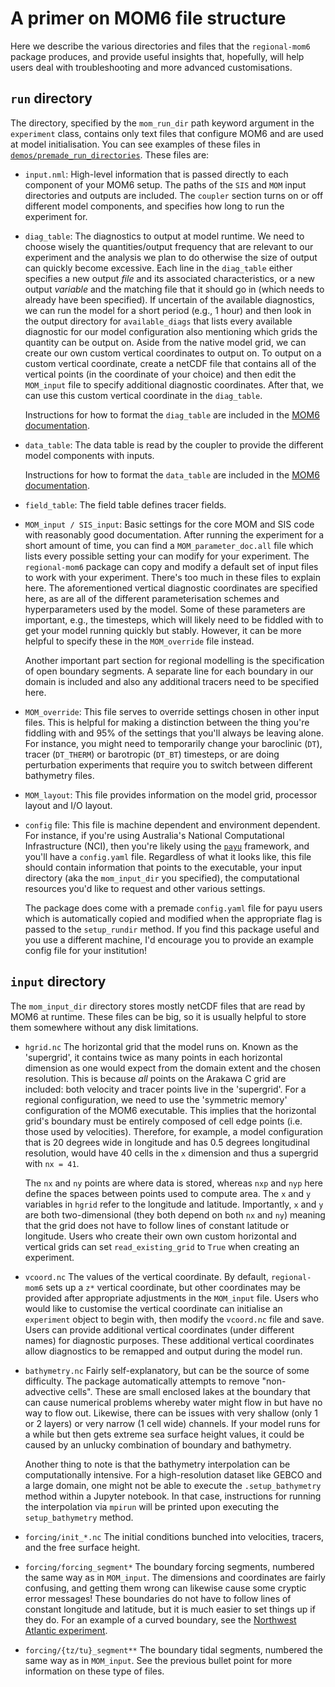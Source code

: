 A primer on MOM6 file structure
===============================

Here we describe the various directories and files that the `regional-mom6` package produces, and provide
useful insights that, hopefully, will help users deal with troubleshooting and more advanced customisations.

## `run` directory

The directory, specified by the `mom_run_dir` path keyword argument in the `experiment` class, contains only text files that configure MOM6 and are used at model initialisation.
You can see examples of these files in [`demos/premade_run_directories`](https://github.com/COSIMA/regional-mom6/tree/main/demos/premade_run_directories).
These files are:

* `input.nml`:
  High-level information that is passed directly to each component of your MOM6 setup.
  The paths of the `SIS` and `MOM` input directories and outputs are included.
  The `coupler` section turns on or off different model components, and specifies how long to run the experiment for. 

* `diag_table`:
  The diagnostics to output at model runtime.
  We need to choose wisely the quantities/output frequency that are relevant to our experiment and the
  analysis we plan to do otherwise the size of output can quickly become excessive.
  Each line in the `diag_table` either specifies a new output *file* and its associated characteristics,
  or a new output *variable* and the matching file that it should go in (which needs to already have been
  specified).
  If uncertain of the available diagnostics, we can run the model for a short period (e.g., 1 hour) and then
  look in the output directory for `available_diags` that lists every available diagnostic for our
  model configuration also mentioning which grids the quantity can be output on.
  Aside from the native model grid, we can create our own custom vertical coordinates to output on.
  To output on a custom vertical coordinate, create a netCDF file that contains all of the vertical points
  (in the coordinate of your choice) and then edit the `MOM_input` file to specify additional diagnostic
  coordinates.
  After that, we can use this custom vertical coordinate in the `diag_table`.

  Instructions for how to format the `diag_table` are included in the [MOM6 documentation](https://mom6.readthedocs.io/en/dev-gfdl/api/generated/pages/Diagnostics.html).

* `data_table`:
  The data table is read by the coupler to provide the different model components with inputs.

  Instructions for how to format the `data_table` are included in the [MOM6 documentation](https://mom6.readthedocs.io/en/dev-gfdl/forcing.html). 

* `field_table`:
  The field table defines tracer fields.

* `MOM_input / SIS_input`:
  Basic settings for the core MOM and SIS code with reasonably good documentation.
  After running the experiment for a short amount of time, you can find a `MOM_parameter_doc.all` file which lists every possible setting your can modify for your experiment.
  The `regional-mom6` package can copy and modify a default set of input files to work with your experiment.
  There's too much in these files to explain here.
  The aforementioned vertical diagnostic coordinates are specified here, as are all of the different parameterisation schemes and hyperparameters used by the model.
  Some of these parameters are important, e.g., the timesteps, which will likely need to be fiddled with to get your model running quickly but stably.
  However, it can be more helpful to specify these in the `MOM_override` file instead. 

  Another important part section for regional modelling is the specification of open boundary segments.
  A separate line for each boundary in our domain is included and also any additional tracers need to be specified here.

* `MOM_override`:
  This file serves to override settings chosen in other input files. This is helpful for making a distinction between the thing you're fiddling with and 95% of the settings that you'll always be leaving alone. For instance, you might need to temporarily change your baroclinic (`DT`), tracer (`DT_THERM`) or barotropic (`DT_BT`) timesteps, or are doing perturbation experiments that require you to switch between different bathymetry files.

* `MOM_layout`:
  This file provides information on the model grid, processor layout and I/O layout.

* `config` file:
  This file is machine dependent and environment dependent. For instance, if you're using Australia's National Computational Infrastructure (NCI), then you're likely using the [`payu`](https://payu.readthedocs.io/en/latest/) framework, and you'll have a `config.yaml` file. Regardless of what it looks like, this file should contain information that points to the executable, your input directory (aka the `mom_input_dir` you specified), the computational resources you'd like to request and other various settings. 

  The package does come with a premade `config.yaml` file for payu users which is automatically copied and modified when the appropriate flag is passed to the `setup_rundir` method. If you find this package useful and you use a different machine, I'd encourage you to provide an example config file for your institution!

## `input` directory

The `mom_input_dir` directory stores mostly netCDF files that are read by MOM6 at runtime.
These files can be big, so it is usually helpful to store them somewhere without any disk limitations. 

* `hgrid.nc`
  The horizontal grid that the model runs on. Known as the 'supergrid', it contains twice as many points in each
  horizontal dimension as one would expect from the domain extent and the chosen resolution. This is because *all*
  points on the Arakawa C grid are included: both velocity and tracer points live in the 'supergrid'. For a regional
  configuration, we need to use the 'symmetric memory' configuration of the MOM6 executable. This implies that the
  horizontal grid's boundary must be entirely composed of cell edge points (i.e. those used by velocities). Therefore,
  for example, a model configuration that is 20 degrees wide in longitude and has 0.5 degrees longitudinal resolution, would have 40 cells in the `x` dimension and thus a supergrid with `nx = 41`. 

  The `nx` and `ny` points are where data is stored, whereas `nxp` and `nyp` here define the spaces between points
  used to compute area. The `x` and `y` variables in `hgrid` refer to the longitude and latitude. Importantly, `x`
  and `y` are both two-dimensional (they both depend on both `nx` and `ny`) meaning that the grid does not have
  to follow lines of constant latitude or longitude. Users who create their own own custom horizontal and vertical
  grids can set `read_existing_grid` to `True` when creating an experiment.

* `vcoord.nc`
  The values of the vertical coordinate. By default, `regional-mom6` sets up a `z*` vertical coordinate, but other
  coordinates may be provided after appropriate adjustments in the `MOM_input` file. Users who would like to
  customise the vertical coordinate can initialise an `experiment` object to begin with, then modify the `vcoord.nc`
  file and save. Users can provide additional vertical coordinates (under different names) for diagnostic purposes.
  These additional vertical coordinates allow diagnostics to be remapped and output during the model run. 

* `bathymetry.nc`
  Fairly self-explanatory, but can be the source of some difficulty. The package automatically attempts to remove "non-advective cells". These are small enclosed lakes at the boundary that can cause numerical problems whereby water might flow in but have no way to flow out. Likewise, there can be issues with very shallow (only 1 or 2 layers) or very narrow (1 cell wide) channels. If your model runs for a while but then gets extreme sea surface height values, it could be caused by an unlucky combination of boundary and bathymetry.

  Another thing to note is that the bathymetry interpolation can be computationally intensive. For a high-resolution
  dataset like GEBCO and a large domain, one might not be able to execute the `.setup_bathymetry` method within
  a Jupyter notebook. In that case, instructions for running the interpolation via `mpirun` will be printed upon
  executing the `setup_bathymetry` method.

* `forcing/init_*.nc`
  The initial conditions bunched into velocities, tracers, and the free surface height. 

* `forcing/forcing_segment*`
  The boundary forcing segments, numbered the same way as in `MOM_input`. The dimensions and coordinates are fairly
  confusing, and getting them wrong can likewise cause some cryptic error messages! These boundaries do not have to
  follow lines of constant longitude and latitude, but it is much easier to set things up if they do. For an example
  of a curved boundary, see the [Northwest Atlantic experiment](https://github.com/jsimkins2/nwa25/tree/main).

* `forcing/{tz/tu}_segment**`
  The boundary tidal segments, numbered the same way as in `MOM_input`. See the previous bullet point for more information on these type of files.
